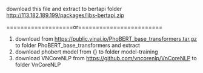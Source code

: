download this file and extract to bertapi folder 
http://113.182.189.199/packages/libs-bertapi.zip



===================or========================
1. download from https://public.vinai.io/PhoBERT_base_transformers.tar.gz to folder PhoBERT_base_transformers and extract
2. download phobert model from {} to folder model-training
3. download VNCoreNLP from https://github.com/vncorenlp/VnCoreNLP to folder VnCoreNLP